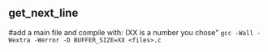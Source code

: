 ## get_next_line

#add a main file and compile with: (XX is a number you chose"
`gcc -Wall -Wextra -Werror -D BUFFER_SIZE=XX <files>.c`

